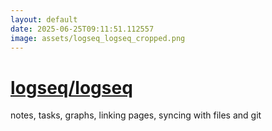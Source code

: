 ```yaml
---
layout: default
date: 2025-06-25T09:11:51.112557
image: assets/logseq_logseq_cropped.png
---
```


# [logseq/logseq](https://github.com/logseq/logseq)

notes, tasks, graphs, linking pages, syncing with files and git
